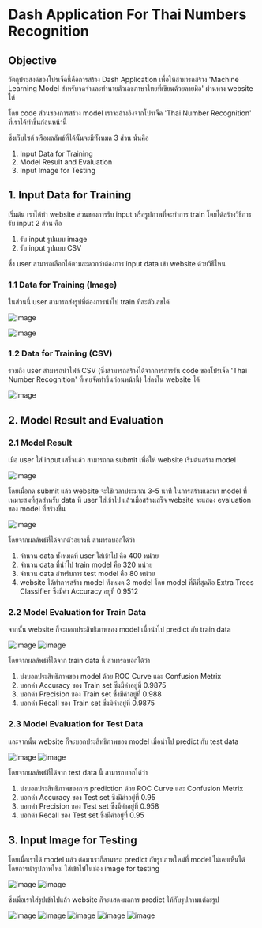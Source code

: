# Dash Application For Thai Numbers Recognition

## Objective
วัตถุประสงค์ของโปรเจ็คนี้คือการสร้าง Dash Application เพื่อให้สามารถสร้าง 'Machine Learning Model สำหรับจดจำและทำนายตัวเลขภาษาไทยที่เขียนด้วยลายมือ' ผ่านทาง website ได้ 

โดย code ส่วนของการสร้าง model เราจะอ้างอิงจากโปรเจ็ค 'Thai Number Recognition' ที่เราได้ทำขึ้นก่อนหน้านี้

ซึ่งเว็บไซต์ หรือผลลัพธ์ที่ได้นั้นจะมีทั้งหมด 3 ส่วน นั่นคือ

  1. Input Data for Training
  2. Model Result and Evaluation
  3. Input Image for Testing

## 1. Input Data for Training

เริ่มต้น เราได้ทำ website ส่วนของการรับ input หรือรูปภาพที่จะทำการ train โดยได้สร้างวิธีการรับ input 2 ส่วน คือ

  1. รับ input รูปแบบ image
  2. รับ input รูปแบบ CSV

ซึ่ง user สามารถเลือกได้ตามสะดวกว่าต้องการ input data เข้า website ด้วยวิธีไหน

### 1.1 Data for Training (Image)

ในส่วนนี้ user สามารถส่งรูปที่ต้องการนำไป train ทีละตัวเลขได้

![image](https://github.com/MeenWhile/ML-Image-Thai-Numbers-Recognition/assets/125643589/593d486b-b7bb-4c1f-940c-a764cbf91a8d)

![image](https://github.com/MeenWhile/ML-Image-Thai-Numbers-Recognition/assets/125643589/900afbc1-4617-4c33-850f-45abf2aee9e9)

### 1.2 Data for Training (CSV)

รวมถึง user สามารถนำไฟล์ CSV (ซึ่งสามารถสร้างได้จากการการรัน code ของโปรเจ็ค 'Thai Number Recognition' ที่เคยจัดทำขึ้นก่อนหน้านี้) ใส่ลงใน website ได้

![image](https://github.com/MeenWhile/ML-Image-Thai-Numbers-Recognition/assets/125643589/1f0e1d60-26e4-4c95-bc5a-d634b9d0f186)

## 2. Model Result and Evaluation

### 2.1 Model Result

เมื่อ user ใส่ input เสร็จแล้ว สามารถกด submit เพื่อให้ website เริ่มต้นสร้าง model

![image](https://github.com/MeenWhile/ML-Image-Thai-Numbers-Recognition/assets/125643589/656f4689-1c5f-40c1-8a6c-c12a5d6e1758)

โดยเมื่อกด submit แล้ว website จะใช้เวลาประมาณ 3-5 นาที ในการสร้างและหา model ที่เหมาะสมที่สุดสำหรับ data ที่ user ใส่เข้าไป แล้วเมื่อสร้างเสร็จ website จะแสดง evaluation ของ model ที่สร้างขึ้น

![image](https://github.com/MeenWhile/ML-Image-Thai-Numbers-Recognition/assets/125643589/e18cc039-a8d5-432a-b3b3-40431e2283ae)

โดยจากผลลัพธ์ที่ได้จากตัวอย่างนี้ สามารถบอกได้ว่า
  1. จำนวน data ทั้งหมดที่ user ใส่เข้าไป คือ 400 หน่วย
  2. จำนวน data ที่นำไป train model คือ 320 หน่วย
  3. จำนวน data สำหรับการ test model คือ 80 หน่วย
  4. website ได้ทำการสร้าง model ทั้งหมด 3 model โดย model ที่ดีที่สุดคือ Extra Trees Classifier ซึ่งมีค่า Accuracy อยู่ที่ 0.9512

### 2.2 Model Evaluation for Train Data

จากนั้น website ก็จะบอกประสิทธิภาพของ model เมื่อนำไป predict กับ train data 

![image](https://github.com/MeenWhile/ML-Image-Thai-Numbers-Recognition/assets/125643589/48c0fef5-e011-4e83-a7b1-2ddbdb348ce9)
![image](https://github.com/MeenWhile/ML-Image-Thai-Numbers-Recognition/assets/125643589/973c5544-f740-44fd-808d-950263d52f20)

โดยจากผลลัพธ์ที่ได้จาก train data นี้ สามารถบอกได้ว่า
  1. บ่งบอกประสิทธิภาพของ model ด้วย ROC Curve และ Confusion Metrix
  2. บอกค่า Accuracy ของ Train set ซึ่งมีค่าอยู่ที่ 0.9875
  3. บอกค่า Precision ของ Train set ซึ่งมีค่าอยู่ที่ 0.988
  4. บอกค่า Recall ของ Train set ซึ่งมีค่าอยู่ที่ 0.9875

### 2.3 Model Evaluation for Test Data

และจากนั้น website ก็จะบอกประสิทธิภาพของ model เมื่อนำไป predict กับ test data

![image](https://github.com/MeenWhile/ML-Image-Thai-Numbers-Recognition/assets/125643589/c895970d-cd71-4053-a731-65c40d85685a)
![image](https://github.com/MeenWhile/ML-Image-Thai-Numbers-Recognition/assets/125643589/3087c63a-f0b1-4ed6-af4c-e7fe64c950ba)

โดยจากผลลัพธ์ที่ได้จาก test data นี้ สามารถบอกได้ว่า
  1. บ่งบอกประสิทธิภาพของการ prediction ด้วย ROC Curve และ Confusion Metrix
  2. บอกค่า Accuracy ของ Test set ซึ่งมีค่าอยู่ที่ 0.95
  3. บอกค่า Precision ของ Test set ซึ่งมีค่าอยู่ที่ 0.958
  4. บอกค่า Recall ของ Test set ซึ่งมีค่าอยู่ที่ 0.95

## 3. Input Image for Testing

โดยเมื่อเราได้ model แล้ว ต่อมาเราก็สามารถ predict กับรูปภาพใหม่ที่ model ไม่เคยเห็นได้ โดยการนำรูปภาพใหม่ ใส่เข้าไปในช่อง image for testing

![image](https://github.com/MeenWhile/ML-Image-Thai-Numbers-Recognition/assets/125643589/be6b66bb-d00a-43bb-8194-41a509a87c5f)
![image](https://github.com/MeenWhile/ML-Image-Thai-Numbers-Recognition/assets/125643589/a83b38f7-d9ec-485e-9167-e9b8ebe625c7)

ซึ่งเมื่อเราใส่รูปเข้าไปแล้ว website ก็จะแสดงผลการ predict ให้กับรูปภาพแต่ละรูป

![image](https://github.com/MeenWhile/ML-Image-Thai-Numbers-Recognition/assets/125643589/5816a597-cf51-40cc-912d-b3a90c99a74a)
![image](https://github.com/MeenWhile/ML-Image-Thai-Numbers-Recognition/assets/125643589/370237ad-200e-42c1-9bf8-1b9703bbded2)
![image](https://github.com/MeenWhile/ML-Image-Thai-Numbers-Recognition/assets/125643589/1bd72a6f-b16e-47f6-b33b-c34e70e28d55)
![image](https://github.com/MeenWhile/ML-Image-Thai-Numbers-Recognition/assets/125643589/8854b69d-9bff-4985-94fc-368f2d23b0b7)
![image](https://github.com/MeenWhile/ML-Image-Thai-Numbers-Recognition/assets/125643589/dbba7278-7918-45c5-bda9-f199144134dc)

